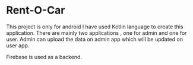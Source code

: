 # Rent-O-Car
This project is only for android 
I have used Kotlin language to create this application.
There are mainly two applications , one for admin and one for user.
Admin can upload the data on admin app which will be updated on user app.

Firebase is used as a backend.


